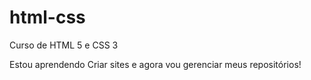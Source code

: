 # html-css
 Curso de HTML 5 e CSS 3

 Estou aprendendo  Criar sites e agora vou gerenciar meus repositórios!
